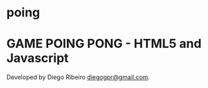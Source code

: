 # poing
GAME POING
PONG - HTML5 and Javascript
====================



Developed by Diego Ribeiro <diegogpr@gmail.com>.
